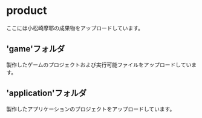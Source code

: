 # product
ここには小松崎摩耶の成果物をアップロードしています。

## 'game'フォルダ
製作したゲームのプロジェクトおよび実行可能ファイルをアップロードしています。

## 'application'フォルダ
製作したアプリケーションのプロジェクトをアップロードしています。
